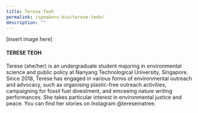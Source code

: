 ```yaml
---
title: Terese Teoh
permalink: /speakers-bio/terese-teoh/
description: ""
---
```


[insert image here]

#### TERESE TEOH

Terese (she/her) is an undergraduate student majoring in environmental science and public policy at Nanyang Technological University, Singapore. Since 2018, Terese has engaged in various forms of environmental outreach and advocacy, such as organising plastic-free outreach activities, campaigning for fossil fuel divestment, and emceeing nature writing performances. She takes particular interest in environmental justice and peace. You can find her stories on Instagram @tereseinatree.